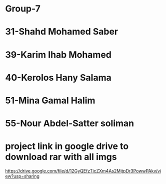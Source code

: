 # Group-7 
# 31-Shahd Mohamed Saber 
# 39-Karim Ihab Mohamed 
# 40-Kerolos Hany Salama
# 51-Mina Gamal Halim 
# 55-Nour Abdel-Satter soliman 
# project link in google drive to download rar with all imgs
https://drive.google.com/file/d/12GyQEfzTicZXm4As2MjtpDr3PowwPAkv/view?usp=sharing

